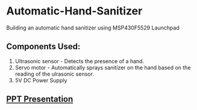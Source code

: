 # Automatic-Hand-Sanitizer
Building an automatic hand sanitizer using MSP430F5529 Launchpad

## Components Used:

1) Ultrasonic sensor - Detects the presence of a hand.
2) Servo motor - Automatically sprays sanitizer on the hand based on the reading of the ulrasonic sensor.
3) 5V DC Power Supply

## [PPT Presentation](https://github.com/bopardikarsoham/Automatic-Hand-Sanitizer/blob/main/T2MCAPPT.pptx.pdf)




